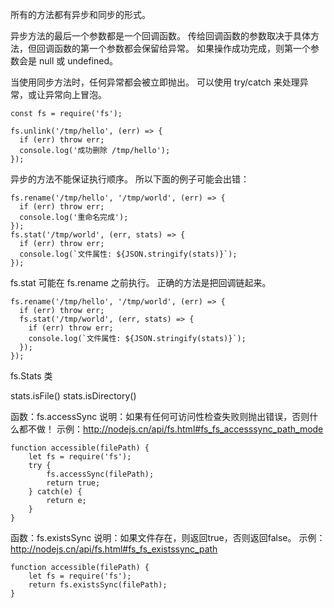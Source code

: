 所有的方法都有异步和同步的形式。

异步方法的最后一个参数都是一个回调函数。 传给回调函数的参数取决于具体方法，但回调函数的第一个参数都会保留给异常。 如果操作成功完成，则第一个参数会是 null 或 undefined。

当使用同步方法时，任何异常都会被立即抛出。 可以使用 try/catch 来处理异常，或让异常向上冒泡。

```
const fs = require('fs');

fs.unlink('/tmp/hello', (err) => {
  if (err) throw err;
  console.log('成功删除 /tmp/hello');
});
```

异步的方法不能保证执行顺序。 所以下面的例子可能会出错：


```
fs.rename('/tmp/hello', '/tmp/world', (err) => {
  if (err) throw err;
  console.log('重命名完成');
});
fs.stat('/tmp/world', (err, stats) => {
  if (err) throw err;
  console.log(`文件属性: ${JSON.stringify(stats)}`);
});
```

fs.stat 可能在 fs.rename 之前执行。 正确的方法是把回调链起来。

```
fs.rename('/tmp/hello', '/tmp/world', (err) => {
  if (err) throw err;
  fs.stat('/tmp/world', (err, stats) => {
    if (err) throw err;
    console.log(`文件属性: ${JSON.stringify(stats)}`);
  });
});
```

fs.Stats 类

stats.isFile()
stats.isDirectory()

函数：fs.accessSync
说明：如果有任何可访问性检查失败则抛出错误，否则什么都不做！
示例：http://nodejs.cn/api/fs.html#fs_fs_accesssync_path_mode

```
function accessible(filePath) {
    let fs = require('fs');
    try {
        fs.accessSync(filePath);
        return true;
    } catch(e) {
        return e;
    }
}
```

函数：fs.existsSync
说明：如果文件存在，则返回true，否则返回false。
示例：http://nodejs.cn/api/fs.html#fs_fs_existssync_path

```
function accessible(filePath) {
    let fs = require('fs');
    return fs.existsSync(filePath);
}
```